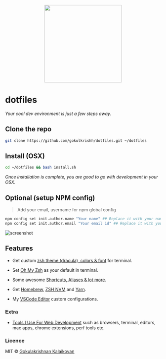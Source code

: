 <p align="center"><img src="https://raw.githubusercontent.com/gokulkrishh/dotfiles/master/logo.png" width="250" height="250"/></p>

# dotfiles

_Your cool dev environment is just a few steps away._

## Clone the repo

```bash
git clone https://github.com/gokulkrishh/dotfiles.git ~/dotfiles
```

## Install (OSX)

```bash
cd ~/dotfiles && bash install.sh
```

_Once installation is complete, you are good to go with development in your OSX._

## Optional (setup NPM config)

> Add your email, username for npm global config

```bash
npm config set init.author.name "Your name" ## Replace it with your name
npm config set init.author.email "Your email id" ## Replace it with your email id
```

<img src="https://raw.githubusercontent.com/gokulkrishh/dotfiles/master/terminal.jpg" alt="screenshot"/>

## Features

* Get custom [zsh theme (dracula), colors & font](https://raw.githubusercontent.com/gokulkrishh/dotfiles/master/terminal.jpg) for terminal.

* Set [Oh My Zsh](https://github.com/robbyrussell/oh-my-zsh) as your default in terminal.

* Some awesome [Shortcuts, Aliases & lot more](https://github.com/gokulkrishh/dotfiles/blob/master/docs/Aliases.md).

* Get [Homebrew](http://brew.sh/), [ZSH NVM](https://github.com/lukechilds/zsh-nvm) and [Yarn](https://yarnpkg.com/).

* My [VSCode Editor](https://github.com/gokulkrishh/dotfiles/tree/master/vscode) custom configurations.

### Extra

* [Tools I Use For Web Development](https://gokulkrishh.github.io/blog/2017/tools-i-use/) such as browsers, terminal, editors, mac apps, chrome extensions, perf tools etc.

### Licence

MIT © [Gokulakrishnan Kalaikovan](http://github.com/gokulkrishh)
